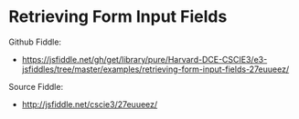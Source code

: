 # Retrieving Form Input Fields

Github Fiddle:
- https://jsfiddle.net/gh/get/library/pure/Harvard-DCE-CSCIE3/e3-jsfiddles/tree/master/examples/retrieving-form-input-fields-27euueez/

Source Fiddle:
- http://jsfiddle.net/cscie3/27euueez/

